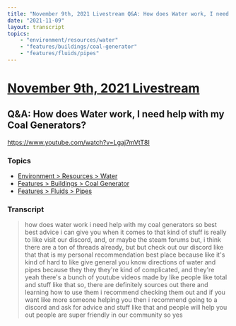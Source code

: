 ```yaml
---
title: "November 9th, 2021 Livestream Q&A: How does Water work, I need help with my Coal Generators?"
date: "2021-11-09"
layout: transcript
topics:
    - "environment/resources/water"
    - "features/buildings/coal-generator"
    - "features/fluids/pipes"
---
```

# [November 9th, 2021 Livestream](../2021-11-09.md)
## Q&A: How does Water work, I need help with my Coal Generators?
https://www.youtube.com/watch?v=Lgaj7mVtT8I

### Topics
* [Environment > Resources > Water](../topics/environment/resources/water.md)
* [Features > Buildings > Coal Generator](../topics/features/buildings/coal-generator.md)
* [Features > Fluids > Pipes](../topics/features/fluids/pipes.md)

### Transcript

> how does water work i need help with my coal generators so best best advice i can give you when it comes to that kind of stuff is really to like visit our discord, and, or maybe the steam forums but, i think there are a ton of threads already, but but check out our discord like that that is my personal recommendation best place because like it's kind of hard to like give general you know directions of water and pipes because they they they're kind of complicated, and they're yeah there's a bunch of youtube videos made by like people like total and stuff like that so, there are definitely sources out there and learning how to use them i recommend checking them out and if you want like more someone helping you then i recommend going to a discord and ask for advice and stuff like that and people will help you out people are super friendly in our community so yes
